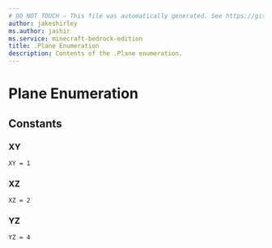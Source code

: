 ```yaml
---
# DO NOT TOUCH — This file was automatically generated. See https://github.com/mojang/minecraftapidocsgenerator to modify descriptions, examples, etc.
author: jakeshirley
ms.author: jashir
ms.service: minecraft-bedrock-edition
title: .Plane Enumeration
description: Contents of the .Plane enumeration.
---
```

# Plane Enumeration

## Constants
### **XY**
`XY = 1`
### **XZ**
`XZ = 2`
### **YZ**
`YZ = 4`
